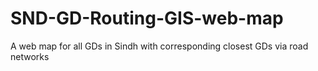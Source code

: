 # SND-GD-Routing-GIS-web-map
A web map for all GDs in Sindh with corresponding closest GDs via road networks
